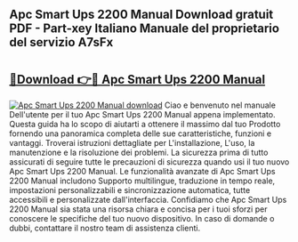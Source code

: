 ## Apc Smart Ups 2200 Manual Download gratuit PDF - Part-xey Italiano Manuale del proprietario del servizio A7sFx

# <h2><a href="http://dfbjl0c.blite.top/?on=Apc+Smart+Ups+2200+Manual">🔗Download 👉🔴 Apc Smart Ups 2200 Manual</a></h2>

[![Apc Smart Ups 2200 Manual download](https://i.imgur.com/lujVjoI.png)](http://dfbjl0c.blite.top/?on=Apc+Smart+Ups+2200+Manual)
Ciao e benvenuto nel manuale Dell'utente per il tuo Apc Smart Ups 2200 Manual appena implementato. Questa guida ha lo scopo di aiutarti a ottenere il massimo dal tuo Prodotto fornendo una panoramica completa delle sue caratteristiche, funzioni e vantaggi. Troverai istruzioni dettagliate per L'installazione, L'uso, la manutenzione e la risoluzione dei problemi. La sicurezza prima di tutto assicurati di seguire tutte le precauzioni di sicurezza quando usi il tuo nuovo Apc Smart Ups 2200 Manual. Le funzionalità avanzate di Apc Smart Ups 2200 Manual includono Supporto multilingue, traduzione in tempo reale, impostazioni personalizzabili e sincronizzazione automatica, tutte accessibili e personalizzate dall'interfaccia. Confidiamo che Apc Smart Ups 2200 Manual sia stata una risorsa chiara e concisa per i tuoi sforzi per conoscere le specifiche del tuo nuovo dispositivo. In caso di domande o dubbi, contattare il nostro team di assistenza clienti.
